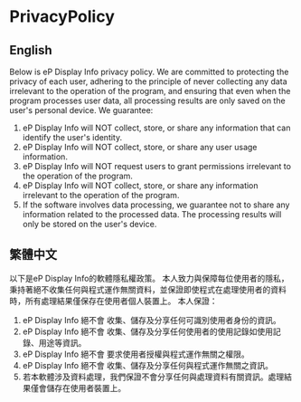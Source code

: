 # PrivacyPolicy

## English
Below is eP Display Info privacy policy.
We are committed to protecting the privacy of each user, adhering to the principle of never collecting any data irrelevant to the operation of the program, and ensuring that even when the program processes user data, all processing results are only saved on the user's personal device.
We guarantee:

1. eP Display Info will NOT collect, store, or share any information that can identify the user's identity.
2. eP Display Info will NOT collect, store, or share any user usage information.
4. eP Display Info will NOT request users to grant permissions irrelevant to the operation of the program.
5. eP Display Info will NOT collect, store, or share any information irrelevant to the operation of the program.
6. If the software involves data processing, we guarantee not to share any information related to the processed data. The processing results will only be stored on the user's device.

## 繁體中文
以下是eP Display Info的軟體隱私權政策。
本人致力與保障每位使用者的隱私，秉持著絕不收集任何與程式運作無關資料，並保證即使程式在處理使用者的資料時，所有處理結果僅保存在使用者個人裝置上。
本人保證：

1. eP Display Info 絕不會 收集、儲存及分享任何可識別使用者身份的資訊。
2. eP Display Info 絕不會 收集、儲存及分享任何使用者的使用記錄如使用記錄、用途等資訊。
3. eP Display Info 絕不會 要求使用者授權與程式運作無關之權限。
4. eP Display Info 絕不會 收集、儲存及分享任何與程式運作無關之資訊。
5. 若本軟體涉及資料處理，我們保證不會分享任何與處理資料有關資訊。處理結果僅會儲存在使用者裝置上。

